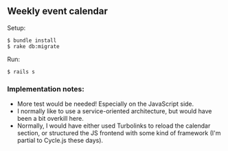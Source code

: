 ## Weekly event calendar

Setup:

```
$ bundle install
$ rake db:migrate
```

Run:

```
$ rails s
```

### Implementation notes:

* More test would be needed! Especially on the JavaScript side.
* I normally like to use a service-oriented architecture, but would have been a bit overkill here.
* Normally, I would have either used Turbolinks to reload the calendar section, or
  structured the JS frontend with some kind of framework (I'm partial to Cycle.js these days).

